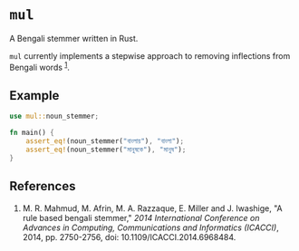 # `mul`
A Bengali stemmer written in Rust.

`mul` currently implements a stepwise approach to removing inflections from Bengali words <sup>[1](#references)</sup>.

## Example
``` rust
use mul::noun_stemmer;

fn main() {
    assert_eq!(noun_stemmer("বাংলায়"), "বাংলা");
    assert_eq!(noun_stemmer("মানুষকে"), "মানুষ");
}
```

## References
1. M. R. Mahmud, M. Afrin, M. A. Razzaque, E. Miller and J. Iwashige, "A rule based bengali stemmer,"
_2014 International Conference on Advances in Computing, Communications and Informatics (ICACCI)_,
2014, pp. 2750-2756, doi: 10.1109/ICACCI.2014.6968484.
